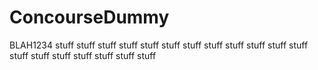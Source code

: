 # ConcourseDummy
BLAH1234
stuff
stuff
stuff
stuff
stuff
stuff
stuff
stuff
stuff
stuff
stuff
stuff
stuff
stuff
stuff
stuff
stuff
stuff
stuff
